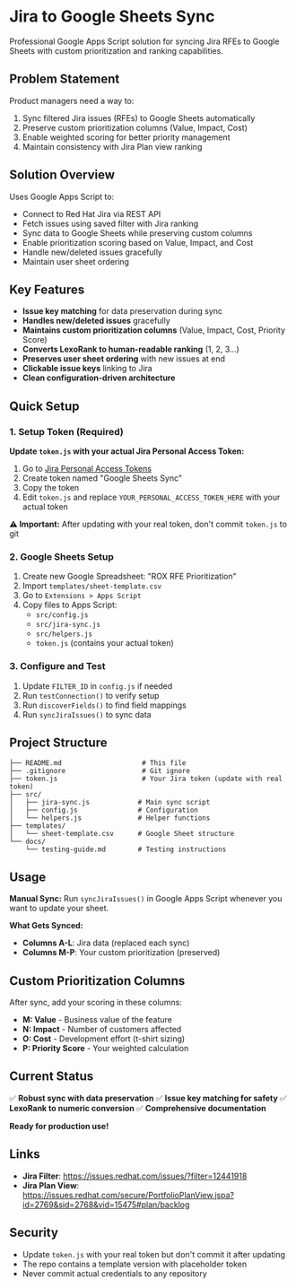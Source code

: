 # Jira to Google Sheets Sync

Professional Google Apps Script solution for syncing Jira RFEs to Google Sheets with custom prioritization and ranking capabilities.

## Problem Statement

Product managers need a way to:
1. Sync filtered Jira issues (RFEs) to Google Sheets automatically
2. Preserve custom prioritization columns (Value, Impact, Cost)
3. Enable weighted scoring for better priority management
4. Maintain consistency with Jira Plan view ranking

## Solution Overview

Uses Google Apps Script to:
- Connect to Red Hat Jira via REST API
- Fetch issues using saved filter with Jira ranking
- Sync data to Google Sheets while preserving custom columns
- Enable prioritization scoring based on Value, Impact, and Cost
- Handle new/deleted issues gracefully
- Maintain user sheet ordering

## Key Features

- **Issue key matching** for data preservation during sync
- **Handles new/deleted issues** gracefully  
- **Maintains custom prioritization columns** (Value, Impact, Cost, Priority Score)
- **Converts LexoRank to human-readable ranking** (1, 2, 3...)
- **Preserves user sheet ordering** with new issues at end
- **Clickable issue keys** linking to Jira
- **Clean configuration-driven architecture**

## Quick Setup

### 1. Setup Token (Required)

**Update `token.js` with your actual Jira Personal Access Token:**
1. Go to [Jira Personal Access Tokens](https://issues.redhat.com/secure/ViewProfile.jspa?selectedTab=com.atlassian.pats.pats-plugin:jira-user-personal-access-tokens)
2. Create token named "Google Sheets Sync"
3. Copy the token
4. Edit `token.js` and replace `YOUR_PERSONAL_ACCESS_TOKEN_HERE` with your actual token

**⚠️ Important:** After updating with your real token, don't commit `token.js` to git

### 2. Google Sheets Setup

1. Create new Google Spreadsheet: "ROX RFE Prioritization"
2. Import `templates/sheet-template.csv`
3. Go to `Extensions > Apps Script`
4. Copy files to Apps Script:
   - `src/config.js`
   - `src/jira-sync.js` 
   - `src/helpers.js`
   - `token.js` (contains your actual token)

### 3. Configure and Test

1. Update `FILTER_ID` in `config.js` if needed
2. Run `testConnection()` to verify setup
3. Run `discoverFields()` to find field mappings
4. Run `syncJiraIssues()` to sync data

## Project Structure

```
├── README.md                    # This file
├── .gitignore                   # Git ignore
├── token.js                     # Your Jira token (update with real token)
├── src/
│   ├── jira-sync.js            # Main sync script
│   ├── config.js               # Configuration
│   └── helpers.js              # Helper functions
├── templates/
│   └── sheet-template.csv      # Google Sheet structure
└── docs/
    └── testing-guide.md        # Testing instructions
```

## Usage

**Manual Sync:**
Run `syncJiraIssues()` in Google Apps Script whenever you want to update your sheet.

**What Gets Synced:**
- **Columns A-L**: Jira data (replaced each sync)
- **Columns M-P**: Your custom prioritization (preserved)

## Custom Prioritization Columns

After sync, add your scoring in these columns:
- **M: Value** - Business value of the feature
- **N: Impact** - Number of customers affected  
- **O: Cost** - Development effort (t-shirt sizing)
- **P: Priority Score** - Your weighted calculation

## Current Status

✅ **Robust sync with data preservation**
✅ **Issue key matching for safety**
✅ **LexoRank to numeric conversion**
✅ **Comprehensive documentation**

**Ready for production use!**

## Links

- **Jira Filter**: https://issues.redhat.com/issues/?filter=12441918
- **Jira Plan View**: https://issues.redhat.com/secure/PortfolioPlanView.jspa?id=2769&sid=2768&vid=15475#plan/backlog

## Security

- Update `token.js` with your real token but don't commit it after updating
- The repo contains a template version with placeholder token
- Never commit actual credentials to any repository